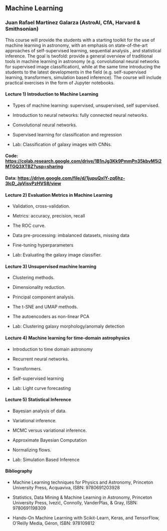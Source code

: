 ## Machine Learning
###  Juan Rafael Martínez Galarza (AstroAI, CfA, Harvard & Smithsonian)

This course will provide the students with a starting toolkit for the use of machine
learning in astronomy, with an emphasis on state-of-the-art approaches of self-supervised
learning, sequential analysis , and statistical inference. The goal is twofold: provide a general
overview of traditional tools in machine learning in astronomy (e.g. convolutional neural
networks for supervised image classification), while at the same time introducing the students to
the latest developments in the field (e.g. self-supervised learning, transformers, simulation
based inference). The course will include practical exercises in the form of Jupyter notebooks.

#### Lecture 1) Introduction to Machine Learning

- Types of machine learning: supervised, unsupervised, self supervised.

- Introduction to neural networks: fully connected neural networks.

- Convolutional neural networks.

- Supervised learning for classification and regression

- Lab: Classification of galaxy images with CNNs.

#### Code: https://colab.research.google.com/drive/1B1nJg3Kk9PmmPn35kbvM5i2MTGQ3XTBZ?usp=sharing

#### Data: https://drive.google.com/file/d/1jupuQxIY-zq6hz-3lcD_JpVisvPzHVS8/view

#### Lecture 2) Evaluation Metrics in Machine Learning

- Validation, cross-validation.

- Metrics: accuracy, precision, recall

- The ROC curve.

- Data pre-processing: imbalanced datasets, missing data

- Fine-tuning hyperparameters

- Lab: Evaluating the galaxy image classifier.

#### Lecture 3) Unsupervised machine learning

- Clustering methods.

- Dimensionality reduction.

- Principal component analysis.

- The t-SNE and UMAP methods.

- The autoencoders as non-linear PCA

- Lab: Clustering galaxy morphology/anomaly detection

#### Lecture 4) Machine learning for time-domain astrophysics

- Introduction to time domain astronomy

- Recurrent neural networks.

- Transformers.

- Self-supervised learning

- Lab: Light curve forecasting

#### Lecture 5) Statistical Inference

- Bayesian analysis of data.

- Variational inference.

- MCMC versus variational inference.

- Approximate Bayesian Computation

- Normalizing flows.

- Lab: Simulation Based Inference

#### Bibliography

- Machine Learning techniques for Physics and Astronomy, Princeton University Press, Acquaviva, ISBN: 9780691203928

- Statistics, Data Mining & Machine Learning in Astronomy, Princeton University Press, Ivezić, Connolly, VanderPlas, & Gray, ISBN: 9780691198309

- Hands-On Machine Learning with Scikit-Learn, Keras, and TensorFlow, O’Reilly Media, Géron, ISBN: 978109812

